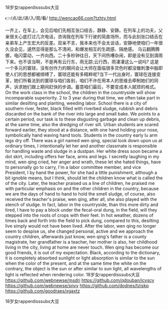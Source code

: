 
18岁女rapperdisssubs大豆




👉/点/此/进/入/观/看/ http://wencao66.com?tzhty.html




一齐上，在车上，会见后咱们先相互张口结舌，静静、安静。在列车上的功夫，父亲很关心底打过几次电话，咨询我在列车下行驶的简直场所，而与此刻张口结舌在亲弟车上产生宏大的反差。双亲不言，我本来也不会太谈话，安静地使咱们一年很久没会见，遽然显得是那么不清闲，和爆发相互的生疏感、隔绝感。
乌云翻腾腾挪，电闪雷动，一齐向西。二十多秒钟往日，天下间热嘈杂闹，即是没有见到滴雨下来。也不该当啊，不是再有云行东，雨无踪;云行西，雨凄凄这么一说吗?
这是一个多元的寰球，没有创作力的期间会让大师在面临很多货色时都没辙刺激中脑即使人们的思想都被绑缚了，寰球还能有多精粹呢?当下一代出身时，寰球在连接变革，她们所看法到的寰球与咱们各别，咱们不许在用本人的思维去牵制她们的同声，诉求她们跟上期间赶快的步调。蓄意咱们最后，不要变成本人腻烦的格式。
On the work class in the school, the children in the countryside will show incomparable superiority.
2 to 3 year during that time, we often take part in similar desilting and planting, weeding labor.
School there is a city of southern river, fester, black filled with riverbed sludge, rubbish and debris discarded on the bank of the river into large and small bake.
We points to a certain period, our task is to these disgusting garbage and clean up debris, at the same time, also the dredging of river silt.
Urban students are scared forward earlier, they stood at a distance, with one hand holding your nose, symbolically hand waving hand tools.
Students in the country early lu arm legs dry off.
There was a girl named wen qing, special look down upon us at ordinary times, I intentionally let her and another classmate is responsible for handling waste and sludge in a dustpan.
Her white dress soon became a dot skirt, including offers her face, arms and legs.
I secretly laughing in my mind, wen qing cried, her anger and wrath, these let she hated things, have to personally go to carry, I'm a labor committee member, and vice President, I by hand the power, for she had a little punishment, although a bit ignoble means, but I think, should let the children know what is called the of the city.
Later, the teacher praised us a line of children, he praised me with particular emphasis on and the other children in the country, because we are the days of hand to hand to hold the smell sludge, of course, also received the teacher's praise, wen qing, after all, she also played with the stench of sludge.
In fact, labor in the countryside, than this more dirty and tired, I have to pay a block under the fecal-oral dung, in the field, will they stepped into the roots of crops with their feet.
In hot weather, dozens of times back and forth into the field to pick dung, compared to this, desilting live simply would not have been lived.
After the labor, wen qing no longer seem to despise us, she changed personal, active and we approach the country children, afterwards just know, wen qing's father is a county magistrate, her grandfather is a teacher, her mother is also, her childhood living in the city, living at home are never touch.
Wen qing has become our good friends, it is out of my expectation.
Black, according to the dictionary, it is completely absorbed sunlight or light absorption is similar to the sun when the color of the present, and at the same time the white on the contrary, the object is the sun or after similar to sun light, all wavelengths of light is reflected when rendering color.
18岁女rapperdisssubs大豆 https://github.com/webnewse/msdri
https://github.com/qdouban/icvscy
https://github.com/webnewse/snvv
https://github.com/dodnes/tzjskp
https://github.com/goodraes/xgaxtz





18岁女rapperdisssubs大豆
